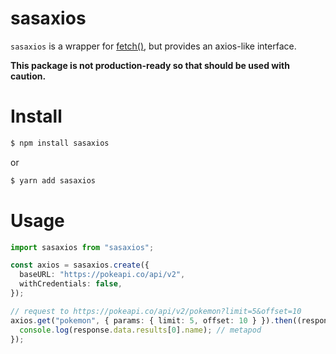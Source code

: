 # sasaxios

`sasaxios` is a wrapper for [fetch()](https://developer.mozilla.org/en-US/docs/Web/API/fetch), but provides an axios-like interface.

**This package is not production-ready so that should be used with caution.**

# Install

```bash
$ npm install sasaxios
```

or

```bash
$ yarn add sasaxios
```

# Usage

```typescript
import sasaxios from "sasaxios";

const axios = sasaxios.create({
  baseURL: "https://pokeapi.co/api/v2",
  withCredentials: false,
});

// request to https://pokeapi.co/api/v2/pokemon?limit=5&offset=10
axios.get("pokemon", { params: { limit: 5, offset: 10 } }).then((response) => {
  console.log(response.data.results[0].name); // metapod
});
```
